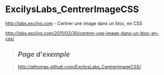 
ExcilysLabs_CentrerImageCSS
===========================

<http://labs.excilys.com> - Centrer une image dans un bloc, en CSS

<http://labs.excilys.com/2011/03/30/centrer-une-image-dans-un-bloc-en-css/>

> ## *Page d'exemple*

> <http://athomas.github.com/ExcilysLabs_CentrerImageCSS/>
